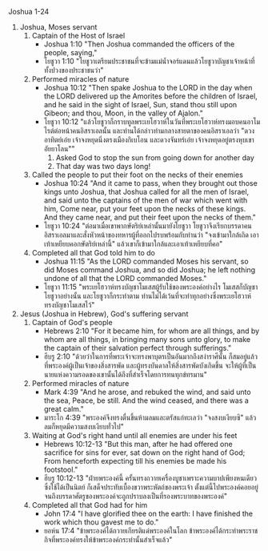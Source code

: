 Joshua 1-24

1. Joshua, Moses servant
	1. Captain of the Host of Israel
		- Joshua 1:10 "Then Joshua commanded the officers of the people, saying,"
		- โยชูวา 1:10 "โยชูวาเตรียมประชาชนที่จะข้ามแม่น้ำจอร์แดนแล้วโยชูวาบัญชาเจ้าหน้าที่ทั้งปวงของประชาชนว่า"
	2. Performed miracles of nature
		- Joshua 10:12 "Then spake Joshua to the LORD in the day when the LORD delivered up the Amorites before the children of Israel, and he said in the sight of Israel, Sun, stand thou still upon Gibeon; and thou, Moon, in the valley of Ajalon."
		- โยชูวา 10:12 "แล้วโยชูวาก็กราบทูลพระเยโฮวาห์ในวันที่พระเยโฮวาห์ทรงมอบคนอาโมไรต์ต่อหน้าคนอิสราเอลนั้น และท่านได้กล่าวท่ามกลางสายตาของคนอิสราเอลว่า "ดวงอาทิตย์เอ๋ย เจ้าจงหยุดนิ่งตรงเมืองกิเบโอน และดวงจันทร์เอ๋ย เจ้าจงหยุดอยู่ตรงหุบเขาอัยยาโลน""
			1. Asked God to stop the sun from going down for another day
			2. That day was two days long!
	3. Called the people to put their foot on the necks of their enemies
		- Joshua 10:24 "And it came to pass, when they brought out those kings unto Joshua, that Joshua called for all the men of Israel, and said unto the captains of the men of war which went with him, Come near, put your feet upon the necks of these kings. And they came near, and put their feet upon the necks of them."
		- โยชูวา 10:24 "ต่อมาเมื่อเขาพากษัตริย์เหล่านั้นมายังโยชูวา โยชูวาจึงเรียกบรรดาคนอิสราเอลมาและสั่งหัวหน้าของทหารผู้ที่ออกไปรบพร้อมกับท่านว่า "จงเข้ามาใกล้เถิด เอาเท้าเหยียบคอกษัตริย์เหล่านี้" แล้วเขาก็เข้ามาใกล้และเอาเท้าเหยียบที่คอ"
	4. Completed all that God told him to do
		- Joshua 11:15 "As the LORD commanded Moses his servant, so did Moses command Joshua, and so did Joshua; he left nothing undone of all that the LORD commanded Moses."
		- โยชูวา 11:15 "พระเยโฮวาห์ทรงบัญชาโมเสสผู้รับใช้ของพระองค์อย่างไร โมเสสก็บัญชาโยชูวาอย่างนั้น และโยชูวาก็กระทำตาม ท่านไม่ได้เว้นที่จะทำทุกอย่างซึ่งพระเยโฮวาห์ทรงบัญชาโมเสสไว้"
2. Jesus (Joshua in Hebrew), God's suffering servant
	1. Captain of God's people
		- Hebrews 2:10 "For it became him, for whom are all things, and by whom are all things, in bringing many sons unto glory, to make the captain of their salvation perfect through sufferings."
		- ฮีบรู 2:10 "ด้วยว่าในการที่พระเจ้าจะทรงพาบุตรเป็นอันมากถึงสง่าราศีนั้น ก็สมอยู่แล้วที่พระองค์ผู้เป็นเจ้าของสิ่งสารพัด และผู้ทรงบันดาลให้สิ่งสารพัดบังเกิดขึ้น จะให้ผู้ที่เป็นนายแห่งความรอดของเขานั้นได้ถึงที่สำเร็จโดยการทนทุกข์ทรมาน"
	2. Performed miracles of nature
		- Mark 4:39 "And he arose, and rebuked the wind, and said unto the sea, Peace, be still. And the wind ceased, and there was a great calm."
		- มาระโก 4:39 "พระองค์จึงทรงตื่นขึ้นห้ามลมและตรัสแก่ทะเลว่า "จงสงบเงียบซิ" แล้วลมก็หยุดมีความสงบเงียบทั่วไป"
	3. Waiting at God's right hand until all enemies are under his feet
		- Hebrews 10:12-13 "But this man, after he had offered one sacrifice for sins for ever, sat down on the right hand of God; From henceforth expecting till his enemies be made his footstool."
		- ฮีบรู 10:12-13 "ฝ่ายพระองค์นี้ ครั้นทรงถวายเครื่องบูชาเพราะความบาปเพียงหนเดียวซึ่งใช้ได้เป็นนิตย์ ก็เสด็จประทับเบื้องขวาพระหัตถ์ของพระเจ้า ตั้งแต่นี้ไปพระองค์คอยอยู่จนถึงบรรดาศัตรูของพระองค์จะถูกปราบลงเป็นที่รองพระบาทของพระองค์"
	4. Completed all that God had for him
		- John 17:4 "I have glorified thee on the earth: I have finished the work which thou gavest me to do."
		- ยอห์น 17:4 "ข้าพระองค์ได้ถวายเกียรติแด่พระองค์ในโลก ข้าพระองค์ได้กระทำพระราชกิจที่พระองค์ทรงให้ข้าพระองค์กระทำนั้นสำเร็จแล้ว"